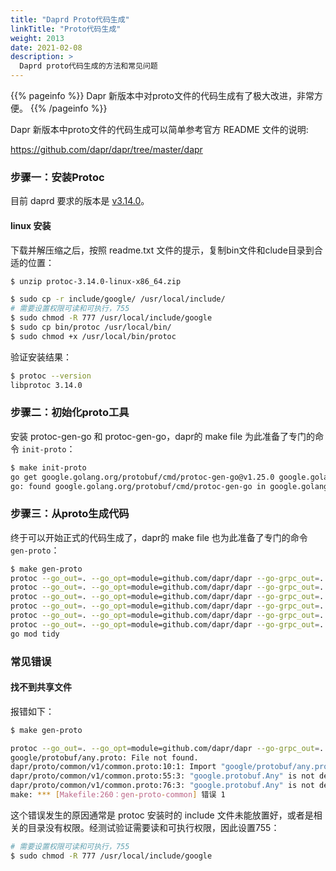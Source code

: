 ```yaml
---
title: "Daprd Proto代码生成"
linkTitle: "Proto代码生成"
weight: 2013
date: 2021-02-08
description: >
  Daprd proto代码生成的方法和常见问题
---
```


{{% pageinfo %}}
Dapr 新版本中对proto文件的代码生成有了极大改进，非常方便。
{{% /pageinfo %}}

Dapr 新版本中proto文件的代码生成可以简单参考官方 README 文件的说明:

https://github.com/dapr/dapr/tree/master/dapr

### 步骤一：安装Protoc

目前 daprd 要求的版本是 [v3.14.0](https://github.com/protocolbuffers/protobuf/releases/tag/v3.14.0)。

#### linux 安装

下载并解压缩之后，按照 readme.txt 文件的提示，复制bin文件和clude目录到合适的位置：

```bash
$ unzip protoc-3.14.0-linux-x86_64.zip

$ sudo cp -r include/google/ /usr/local/include/
# 需要设置权限可读和可执行，755
$ sudo chmod -R 777 /usr/local/include/google
$ sudo cp bin/protoc /usr/local/bin/
$ sudo chmod +x /usr/local/bin/protoc
```

验证安装结果：

```bash
$ protoc --version
libprotoc 3.14.0
```

### 步骤二：初始化proto工具

安装 protoc-gen-go 和 protoc-gen-go，dapr的 make file 为此准备了专门的命令 `init-proto`：

```bash
$ make init-proto
go get google.golang.org/protobuf/cmd/protoc-gen-go@v1.25.0 google.golang.org/grpc/cmd/protoc-gen-go-grpc@v1.1.0
go: found google.golang.org/protobuf/cmd/protoc-gen-go in google.golang.org/protobuf v1.25.0
```

### 步骤三：从proto生成代码

终于可以开始正式的代码生成了，dapr的 make file 也为此准备了专门的命令 `gen-proto`：

```bash
$ make gen-proto
protoc --go_out=. --go_opt=module=github.com/dapr/dapr --go-grpc_out=. --go-grpc_opt=require_unimplemented_servers=false,module=github.com/dapr/dapr ./dapr/proto/common/v1/*.proto
protoc --go_out=. --go_opt=module=github.com/dapr/dapr --go-grpc_out=. --go-grpc_opt=require_unimplemented_servers=false,module=github.com/dapr/dapr ./dapr/proto/internals/v1/*.proto
protoc --go_out=. --go_opt=module=github.com/dapr/dapr --go-grpc_out=. --go-grpc_opt=require_unimplemented_servers=false,module=github.com/dapr/dapr ./dapr/proto/operator/v1/*.proto
protoc --go_out=. --go_opt=module=github.com/dapr/dapr --go-grpc_out=. --go-grpc_opt=require_unimplemented_servers=false,module=github.com/dapr/dapr ./dapr/proto/placement/v1/*.proto
protoc --go_out=. --go_opt=module=github.com/dapr/dapr --go-grpc_out=. --go-grpc_opt=require_unimplemented_servers=false,module=github.com/dapr/dapr ./dapr/proto/runtime/v1/*.proto
protoc --go_out=. --go_opt=module=github.com/dapr/dapr --go-grpc_out=. --go-grpc_opt=require_unimplemented_servers=false,module=github.com/dapr/dapr ./dapr/proto/sentry/v1/*.proto
go mod tidy
```

### 常见错误

#### 找不到共享文件

报错如下：

```bash
$ make gen-proto

protoc --go_out=. --go_opt=module=github.com/dapr/dapr --go-grpc_out=. --go-grpc_opt=require_unimplemented_servers=false,module=github.com/dapr/dapr ./dapr/proto/common/v1/*.proto
google/protobuf/any.proto: File not found.
dapr/proto/common/v1/common.proto:10:1: Import "google/protobuf/any.proto" was not found or had errors.
dapr/proto/common/v1/common.proto:55:3: "google.protobuf.Any" is not defined.
dapr/proto/common/v1/common.proto:76:3: "google.protobuf.Any" is not defined.
make: *** [Makefile:260：gen-proto-common] 错误 1
```

这个错误发生的原因通常是 protoc 安装时的 include 文件未能放置好，或者是相关的目录没有权限。经测试验证需要读和可执行权限，因此设置755：

```bash
# 需要设置权限可读和可执行，755
$ sudo chmod -R 777 /usr/local/include/google
```


